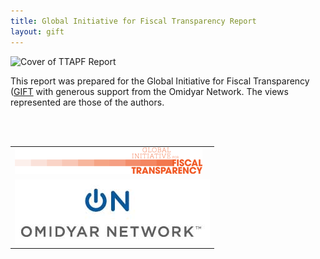 ```yaml
---
title: Global Initiative for Fiscal Transparency Report
layout: gift
---
```


![Cover of TTAPF Report](http://farm9.staticflickr.com/8027/7296195082_0ae9bdb2f0_z.jpg)

This report was prepared for the Global Initiative for Fiscal Transparency ([GIFT](www.fiscaltransparency.net) with generous support from the Omidyar Network.  The views represented are those of the authors.

<table  align="center">

<tr>
<td>
<img src="images/logo_small.png" class="inline-image">
</td>
</tr>
<br>&nbsp;</br>
<tr>
<td>
<img src="images/on.jpg" class="inline-image">
</td>
</tr>
</table>